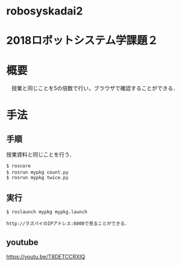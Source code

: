 # robosyskadai2
# 2018ロボットシステム学課題２
# 概要
　授業と同じことを5の倍数で行い，ブラウザで確認することができる．
# 手法
## 手順
授業資料と同じことを行う．
```
$ roscore
$ rosrun mypkg count.py　
$ rosrun mypkg twice.py
```
## 実行
```
$ roslaunch mypkg mypkg.launch 
```
```
http://ラズパイのIPアドレス:8000で見ることができる．
```
## youtube
  https://youtu.be/T8DETCCRXIQ
